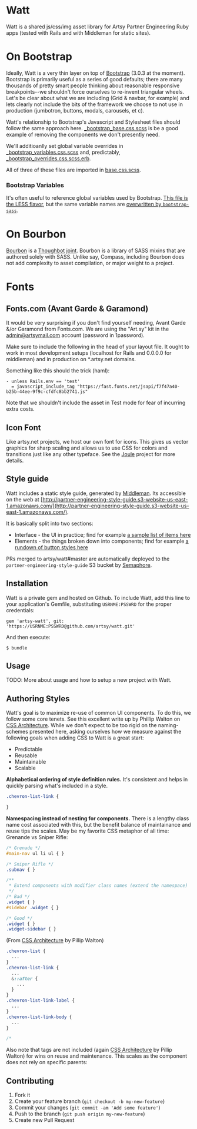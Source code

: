 # Watt

Watt is a shared js/css/img asset library for Artsy Partner Engineering Ruby apps (tested with Rails and with Middleman for static sites).

# On Bootstrap

Ideally, Watt is a very thin layer on top of [Bootstrap](http://getbootstrap.com/) (3.0.3 at the moment). Bootstrap is primarily useful as a series of good defaults; there are many thousands of pretty smart people thinking about reasonable responsive breakpoints--we shouldn't force ourselves to re-invent triangular wheels. Let's be clear about what we are including (Grid &amp; navbar, for example) and lets clearly not include the bits of the framework we choose to not use in production (jumbotron, buttons, modals, carousels, et c).

Watt's relationship to Bootstrap's Javascript and Stylesheet files should follow the same approach here. [_bootstrap_base.css.scss](https://github.com/dylanfareed/watt/blob/with-bootstrap-and-middleman/vendor/assets/stylesheets/watt/_bootstrap_base.css.scss) is be a good example of removing the components we don't presently need.

We'll additioanlly set global variable overrides in [_bootstrap_variables.css.scss](https://github.com/dylanfareed/watt/blob/with-bootstrap-and-middleman/vendor/assets/stylesheets/watt/_bootstrap_variables.css.scss) and, predictably, [_bootstrap_overrides.css.scss.erb](https://github.com/dylanfareed/watt/blob/with-bootstrap-and-middleman/vendor/assets/stylesheets/watt/_bootstrap_overrides.css.scss.erb).

All of three of these files are imported in [base.css.scss](https://github.com/dylanfareed/watt/blob/with-bootstrap-and-middleman/vendor/assets/stylesheets/watt/base.css.scss).

### Bootstrap Variables
It's often useful to reference global variables used by Bootstrap. [This file is the LESS flavor](https://github.com/twbs/bootstrap/blob/master/less/variables.less), but the same variable names are [overwritten by `bootstrap-sass`](https://github.com/twbs/bootstrap-sass/blob/master/vendor/assets/stylesheets/bootstrap/_variables.scss).


# On Bourbon

[Bourbon](http://bourbon.io/) is a [Thoughbot](http://thoughtbot.com/) [joint](https://github.com/thoughtbot).
Bourbon is a library of SASS mixins that are authored solely with SASS. Unlike say, Compass, including Bourbon
does not add complexity to asset compilation, or major weight to a project.


# Fonts

## Fonts.com (Avant Garde & Garamond)

It would be very surprising if you don't find yourself needing, Avant Garde &/or Garamond from Fonts.com. We are using the "Art.sy" kit in the admin@artsymail.com account (password in 1password).

Make sure to include the following in the head of your layout file. It ought to work in most development setups (localhost for Rails and 0.0.0.0 for middleman) and in production on *.artsy.net domains.

Something like this should the trick (haml):

```
- unless Rails.env == 'test'
  = javascript_include_tag "https://fast.fonts.net/jsapi/f7f47a40-b25b-44ee-9f9c-cfdfc8bb2741.js"
```

Note that we shouldn't include the asset in Test mode for fear of incurring extra costs.

## Icon Font

Like artsy.net projects, we host our own font for icons. This gives us vector graphics for sharp scaling
and allows us to use CSS for colors and transitions just like any other typeface.
See the [Joule](https://github.com/artsy/joule) project for more details.


## Style guide

Watt includes a static style guide, generated by [Middleman](http://middlemanapp.com/). Its accessible on the web at [http://partner-engineering-style-guide.s3-website-us-east-1.amazonaws.com/](http://partner-engineering-style-guide.s3-website-us-east-1.amazonaws.com/).

It is basically split into two sections:

* Interface - the UI in practice; find for example [a sample list of items here](http://partner-engineering-style-guide.s3-website-us-east-1.amazonaws.com/interface/items/)
* Elements - the things broken down into components; find for example [a rundown of button styles here](http://partner-engineering-style-guide.s3-website-us-east-1.amazonaws.com/elements/buttons/)

PRs merged to artsy/watt#master are automatically deployed to the ```partner-engineering-style-guide``` S3 bucket by [Semaphore](https://semaphoreapp.com/artsy/watt).

## Installation

Watt is a private gem and hosted on Github. To include Watt, add this line to your application's Gemfile, substituting ```USRNME:PSSWRD``` for the proper credentials:

    gem 'artsy-watt', git: 'https://USRNME:PSSWRD@github.com/artsy/watt.git'

And then execute:

    $ bundle

## Usage

TODO: More about usage and how to setup a new project with Watt.

## Authoring Styles

Watt's goal is to maximize re-use of common UI components. To do this, we follow some core tenets.
See this excellent write up by Phillip Walton on
[CSS Architecture](http://philipwalton.com/articles/css-architecture/). While we don't expect to
be too rigid on the naming-schemes presented here, asking ourselves how we measure against the
following goals when adding CSS to Watt is a great start:

- Predictable
- Reusable
- Maintainable
- Scalable

**Alphabetical ordering of style definition rules.** It's consistent and helps in quickly parsing
what's included in a style.

```scss
.chevron-list-link {

}
```

**Namespacing instead of nesting for components.** There is a lengthy class name cost associated with this, but
the benefit balance of maintainance and reuse tips the scales.
May be my favorite CSS metaphor of all time: Grenande vs Sniper Rifle:

```css
/* Grenade */
#main-nav ul li ul { }

/* Sniper Rifle */
.subnav { }

/**
 * Extend components with modifier class names (extend the namespace)
 */
/* Bad */
.widget { }
#sidebar .widget { }

/* Good */
.widget { }
.widget-sidebar { }
```
(From [CSS Architecture](http://philipwalton.com/articles/css-architecture/) by Pillip Walton)


```css
.chevron-list {
  ...
}
.chevron-list-link {
  ...
  &::after {
    ...
  }
}
.chevron-list-link-label {
  ...
}
.chevron-list-link-body {
  ...
}

/*
```
Also note that tags are not included (again [CSS Architecture](http://philipwalton.com/articles/css-architecture/) by Pillip Walton) for wins on reuse and maintenance. This scales as the component does not rely on specific parents:


## Contributing

1. Fork it
2. Create your feature branch (`git checkout -b my-new-feature`)
3. Commit your changes (`git commit -am 'Add some feature'`)
4. Push to the branch (`git push origin my-new-feature`)
5. Create new Pull Request
